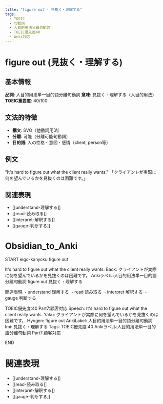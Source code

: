 ```yaml
---
title: "figure out - 見抜く・理解する"
tags:
  - TOEIC
  - 句動詞
  - 人目的用法分離句動詞
  - TOEIC優先度40
  - Anki対応
---
```


# figure out (見抜く・理解する)

## 基本情報
**品詞**: 人目的用法単一目的語分離句動詞
**意味**: 見抜く・理解する（人目的用法）
**TOEIC重要度**: 40/100

## 文法的特徴
- **構文**: SVO（他動詞用法）
- **分離**: 可能（分離可能句動詞）
- **目的語**: 人の性格・意図・感情（client, person等）

## 例文
"It's hard to figure out what the client really wants."
「クライアントが実際に何を望んでいるかを見抜くのは困難です。」

## 関連表現
- [[understand-理解する]]
- [[read-読み取る]]
- [[interpret-解釈する]]
- [[gauge-判断する]]

# Obsidian_to_Anki
START
eigo-kanyoku
figure out

It's hard to figure out what the client really wants.
Back: 
クライアントが実際に何を望んでいるかを見抜くのは困難です。
Ankiラベル:人目的用法単一目的語分離句動詞
figure out
見抜く・理解する

関連表現
・understand 理解する
・read 読み取る
・interpret 解釈する
・gauge 判断する

TOEIC優先度:40
Part7:顧客対応
Speech: It's hard to figure out what the client really wants.
Yaku: クライアントが実際に何を望んでいるかを見抜くのは困難です。
Hyogen: figure out
AnkiLabel: 人目的用法単一目的語分離句動詞
Imi: 見抜く・理解する
Tags: TOEIC優先度:40 Ankiラベル:人目的用法単一目的語分離句動詞 Part7:顧客対応
<!--ID: 1753012907805-->
END

# 関連表現
- [[understand-理解する]]
- [[read-読み取る]]
- [[interpret-解釈する]]
- [[gauge-判断する]] 